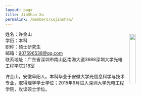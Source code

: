 ```yaml
---
layout: page
title: JinShan Xu
permalink: /members/xujinshan/
---
```


<a href="{{ site.baseurl }}/members/xujinshan/">
<img src="{{ site.baseurl }}/images/xujinshan-92x130.jpg" style="width: 20%; float: right; margin: 10px" />
</a>

姓名：许金山<br/>
学历：本科<br/>
职称：硕士研究生<br/>
邮箱：907596538@qq.com<br/>
联系地址：广东省深圳市南山区南海大道3688深圳大学光电工程学院218室

许金山，安徽阜阳人。本科毕业于安徽大学光信息科学与技术专业，取得理学学士学位；2015年9月进入深圳大学光电工程学院，攻读硕士学位。


